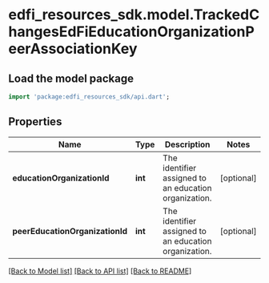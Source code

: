# edfi_resources_sdk.model.TrackedChangesEdFiEducationOrganizationPeerAssociationKey

## Load the model package
```dart
import 'package:edfi_resources_sdk/api.dart';
```

## Properties
Name | Type | Description | Notes
------------ | ------------- | ------------- | -------------
**educationOrganizationId** | **int** | The identifier assigned to an education organization. | [optional] 
**peerEducationOrganizationId** | **int** | The identifier assigned to an education organization. | [optional] 

[[Back to Model list]](../README.md#documentation-for-models) [[Back to API list]](../README.md#documentation-for-api-endpoints) [[Back to README]](../README.md)


